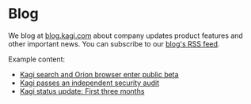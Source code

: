 # Blog

We blog at [blog.kagi.com](https://blog.kagi.com/blog) about company updates product features and other important news.
You can subscribe to our [blog's RSS feed](https://blog.kagi.com/rss.xml).

Example content:

- [Kagi search and Orion browser enter public beta](https://blog.kagi.com/kagi-orion-public-beta)
- [Kagi passes an independent security audit](https://blog.kagi.com/security-audit)
- [Kagi status update: First three months](https://blog.kagi.com/status-update-first-three-months)
